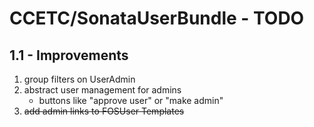 # CCETC/SonataUserBundle - TODO

## 1.1 - Improvements
1. group filters on UserAdmin
2. abstract user management for admins
 	- buttons like "approve user" or "make admin"
3. <del>add admin links to FOSUser Templates